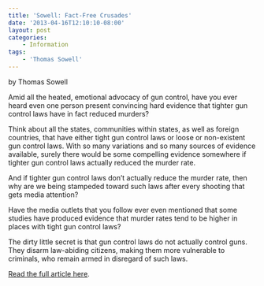 ```yaml
---
title: 'Sowell: Fact-Free Crusades'
date: '2013-04-16T12:10:10-08:00'
layout: post
categories:
    - Information
tags:
    - 'Thomas Sowell'
---
```


by Thomas Sowell

Amid all the heated, emotional advocacy of gun control, have you ever heard even one person present convincing hard evidence that tighter gun control laws have in fact reduced murders?  
  
Think about all the states, communities within states, as well as foreign countries, that have either tight gun control laws or loose or non-existent gun control laws. With so many variations and so many sources of evidence available, surely there would be some compelling evidence somewhere if tighter gun control laws actually reduced the murder rate.

And if tighter gun control laws don’t actually reduce the murder rate, then why are we being stampeded toward such laws after every shooting that gets media attention?

Have the media outlets that you follow ever even mentioned that some studies have produced evidence that murder rates tend to be higher in places with tight gun control laws?

The dirty little secret is that gun control laws do not actually control guns. They disarm law-abiding citizens, making them more vulnerable to criminals, who remain armed in disregard of such laws.

[Read the full article here](https://www.creators.com/conservative/thomas-sowell/fact-free-crusades.html).